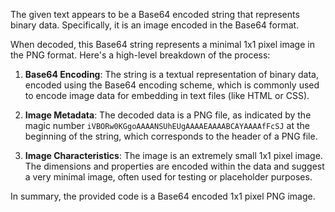 The given text appears to be a Base64 encoded string that represents binary data. Specifically, it is an image encoded in the Base64 format.

When decoded, this Base64 string represents a minimal 1x1 pixel image in the PNG format. Here's a high-level breakdown of the process:

1. **Base64 Encoding**: The string is a textual representation of binary data, encoded using the Base64 encoding scheme, which is commonly used to encode image data for embedding in text files (like HTML or CSS).

2. **Image Metadata**: The decoded data is a PNG file, as indicated by the magic number `iVBORw0KGgoAAAANSUhEUgAAAAEAAAABCAYAAAAfFcSJ` at the beginning of the string, which corresponds to the header of a PNG file.

3. **Image Characteristics**: The image is an extremely small 1x1 pixel image. The dimensions and properties are encoded within the data and suggest a very minimal image, often used for testing or placeholder purposes.

In summary, the provided code is a Base64 encoded 1x1 pixel PNG image.